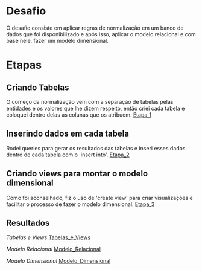 # Desafio

O desafio consiste em aplicar regras de normalização em um banco de dados que foi disponibilizado e após isso, aplicar o modelo relacional e com base nele, fazer um modelo dimensional.

# Etapas

## Criando Tabelas
O começo da normalização vem com a separação de tabelas pelas entidades e os valores que lhe dizem respeito, então criei cada tabela e coloquei dentro delas as colunas que os atribuem.
[Etapa_1](../Evidências/Etapa_1.png)


## Inserindo dados em cada tabela
Rodei queries para gerar os resultados das tabelas e inseri esses dados dentro de cada tabela com o 'insert into'.
[Etapa_2](../Evidências/Etapa_2.png)

## Criando views para montar o modelo dimensional
Como foi aconselhado, fiz o uso de 'create view' para criar visualizações e facilitar o processo de fazer o modelo dimensional.
[Etapa_3](../Evidências/Etapa_3.png)

## Resultados

*Tabelas e Views*
[Tabelas_e_Views](../Evidências/Tabelas.png)

*Modelo Relacional*
[Modelo_Relacional](./Modelo%20Relacional%20x%20Dimensional/Modelo%20Relacional.png)

*Modelo Dimensional*
[Modelo_Dimensional](./Modelo%20Relacional%20x%20Dimensional/Modelo%20Dimensional.png)

